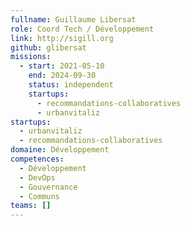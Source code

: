 ```yaml
---
fullname: Guillaume Libersat
role: Coord Tech / Développement
link: http://sigill.org
github: glibersat
missions:
  - start: 2021-05-10
    end: 2024-09-30
    status: independent
    startups:
      - recommandations-collaboratives
      - urbanvitaliz
startups:
  - urbanvitaliz
  - recommandations-collaboratives
domaine: Développement
competences:
  - Développement
  - DevOps
  - Gouvernance
  - Communs
teams: []
---
```

